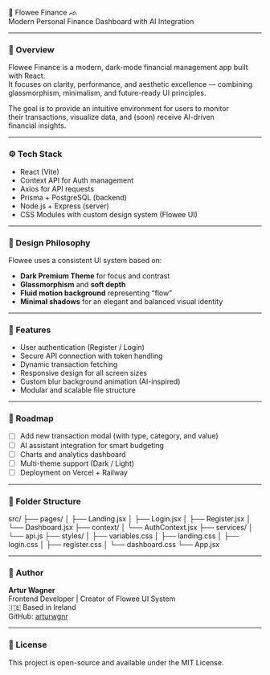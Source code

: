 🌊 Flowee Finance ᨒ  
Modern Personal Finance Dashboard with AI Integration  

---

### 🧠 Overview
Flowee Finance is a modern, dark-mode financial management app built with React.  
It focuses on clarity, performance, and aesthetic excellence — combining  
glassmorphism, minimalism, and future-ready UI principles.

The goal is to provide an intuitive environment for users to monitor  
their transactions, visualize data, and (soon) receive AI-driven  
financial insights.

---

### ⚙️ Tech Stack
- React (Vite)
- Context API for Auth management
- Axios for API requests
- Prisma + PostgreSQL (backend)
- Node.js + Express (server)
- CSS Modules with custom design system (Flowee UI)

---

### 🎨 Design Philosophy
Flowee uses a consistent UI system based on:
- **Dark Premium Theme** for focus and contrast
- **Glassmorphism** and **soft depth**
- **Fluid motion background** representing “flow”
- **Minimal shadows** for an elegant and balanced visual identity

---

### 🧩 Features
- User authentication (Register / Login)
- Secure API connection with token handling
- Dynamic transaction fetching
- Responsive design for all screen sizes
- Custom blur background animation (AI-inspired)
- Modular and scalable file structure

---

### 🚀 Roadmap
- [ ] Add new transaction modal (with type, category, and value)
- [ ] AI assistant integration for smart budgeting
- [ ] Charts and analytics dashboard
- [ ] Multi-theme support (Dark / Light)
- [ ] Deployment on Vercel + Railway

---

### 📁 Folder Structure
src/
 ├── pages/
 │    ├── Landing.jsx
 │    ├── Login.jsx
 │    ├── Register.jsx
 │    └── Dashboard.jsx
 ├── context/
 │    └── AuthContext.jsx
 ├── services/
 │    └── api.js
 ├── styles/
 │    ├── variables.css
 │    ├── landing.css
 │    ├── login.css
 │    ├── register.css
 │    └── dashboard.css
 └── App.jsx

---

### 👤 Author
**Artur Wagner**  
Frontend Developer | Creator of Flowee UI System  
🇮🇪 Based in Ireland  
GitHub: [arturwgnr](https://github.com/arturwgnr)

---

### 🧩 License
This project is open-source and available under the MIT License.

